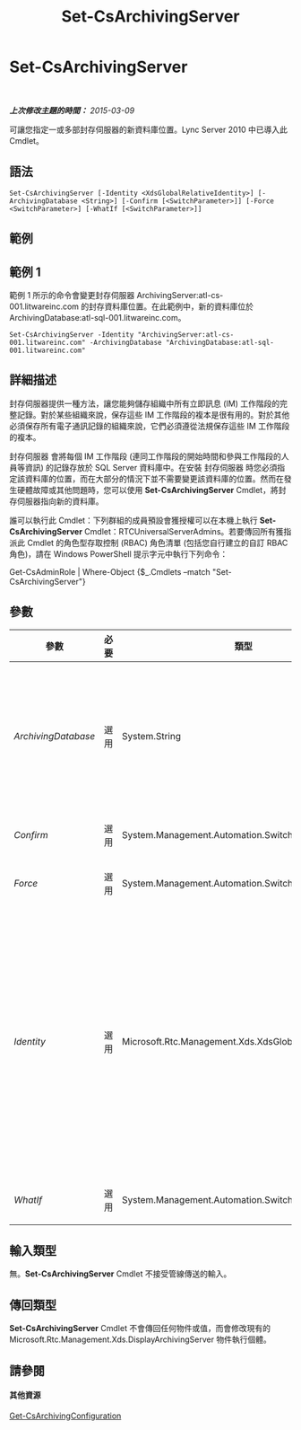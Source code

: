 ﻿---
title: Set-CsArchivingServer
TOCTitle: Set-CsArchivingServer
ms:assetid: d4e51c14-34a6-4134-bb71-87bc2f11092d
ms:mtpsurl: https://technet.microsoft.com/zh-tw/library/Gg398923(v=OCS.15)
ms:contentKeyID: 49292443
ms.date: 08/24/2015
mtps_version: v=OCS.15
ms.translationtype: HT
---

# Set-CsArchivingServer

 

_**上次修改主題的時間：** 2015-03-09_

可讓您指定一或多部封存伺服器的新資料庫位置。Lync Server 2010 中已導入此 Cmdlet。

## 語法

    Set-CsArchivingServer [-Identity <XdsGlobalRelativeIdentity>] [-ArchivingDatabase <String>] [-Confirm [<SwitchParameter>]] [-Force <SwitchParameter>] [-WhatIf [<SwitchParameter>]]

## 範例

## 範例 1

範例 1 所示的命令會變更封存伺服器 ArchivingServer:atl-cs-001.litwareinc.com 的封存資料庫位置。在此範例中，新的資料庫位於 ArchivingDatabase:atl-sql-001.litwareinc.com。

    Set-CsArchivingServer -Identity "ArchivingServer:atl-cs-001.litwareinc.com" -ArchivingDatabase "ArchivingDatabase:atl-sql-001.litwareinc.com"

## 詳細描述

封存伺服器提供一種方法，讓您能夠儲存組織中所有立即訊息 (IM) 工作階段的完整記錄。對於某些組織來說，保存這些 IM 工作階段的複本是很有用的。對於其他必須保存所有電子通訊記錄的組織來說，它們必須遵從法規保存這些 IM 工作階段的複本。

封存伺服器 會將每個 IM 工作階段 (連同工作階段的開始時間和參與工作階段的人員等資訊) 的記錄存放於 SQL Server 資料庫中。在安裝 封存伺服器 時您必須指定該資料庫的位置，而在大部分的情況下並不需要變更該資料庫的位置。然而在發生硬體故障或其他問題時，您可以使用 **Set-CsArchivingServer** Cmdlet，將封存伺服器指向新的資料庫。

誰可以執行此 Cmdlet：下列群組的成員預設會獲授權可以在本機上執行 **Set-CsArchivingServer** Cmdlet：RTCUniversalServerAdmins。若要傳回所有獲指派此 Cmdlet 的角色型存取控制 (RBAC) 角色清單 (包括您自行建立的自訂 RBAC 角色)，請在 Windows PowerShell 提示字元中執行下列命令：

Get-CsAdminRole | Where-Object {$\_.Cmdlets –match "Set-CsArchivingServer"}

## 參數


<table>
<colgroup>
<col style="width: 25%" />
<col style="width: 25%" />
<col style="width: 25%" />
<col style="width: 25%" />
</colgroup>
<thead>
<tr class="header">
<th>參數</th>
<th>必要</th>
<th>類型</th>
<th>說明</th>
</tr>
</thead>
<tbody>
<tr class="odd">
<td><p><em>ArchivingDatabase</em></p></td>
<td><p>選用</p></td>
<td><p>System.String</p></td>
<td><p>新 封存資料庫 所在的服務位置。例如：-ArchivingDatabase ArchivingDatabase:atl-sql-001.litwareinc.com.在指定資料庫位置時，請務必使用服務位置而避免使用 SQL Server 路徑。</p></td>
</tr>
<tr class="even">
<td><p><em>Confirm</em></p></td>
<td><p>選用</p></td>
<td><p>System.Management.Automation.SwitchParameter</p></td>
<td><p>在執行命令前先提示確認。</p></td>
</tr>
<tr class="odd">
<td><p><em>Force</em></p></td>
<td><p>選用</p></td>
<td><p>System.Management.Automation.SwitchParameter</p></td>
<td><p>隱藏執行命令時可能發生的非嚴重錯誤訊息。</p></td>
</tr>
<tr class="even">
<td><p><em>Identity</em></p></td>
<td><p>選用</p></td>
<td><p>Microsoft.Rtc.Management.Xds.XdsGlobalRelativeIdentity</p></td>
<td><p>要修改之 封存伺服器 的服務位置。例如：-Identity ArchivingServer:atl-cs-001.litwareinc.com。您可以執行下列命令以擷取所有封存伺服器的服務位置：</p>
<p>Get-CsService –ArchivingServer | Select-Object Identity</p>
<p>請注意，當您在指定封存伺服器時，可以省略首碼 &quot;ArchivingServer:&quot;。例如：-Identity &quot;atl-cs-001.litwareinc.com&quot;。</p>
<p></p></td>
</tr>
<tr class="odd">
<td><p><em>WhatIf</em></p></td>
<td><p>選用</p></td>
<td><p>System.Management.Automation.SwitchParameter</p></td>
<td><p>說明執行命令時若不實際執行命令的後果。</p></td>
</tr>
</tbody>
</table>


## 輸入類型

無。**Set-CsArchivingServer** Cmdlet 不接受管線傳送的輸入。

## 傳回類型

**Set-CsArchivingServer** Cmdlet 不會傳回任何物件或值，而會修改現有的 Microsoft.Rtc.Management.Xds.DisplayArchivingServer 物件執行個體。

## 請參閱

#### 其他資源

[Get-CsArchivingConfiguration](get-csarchivingconfiguration.md)

